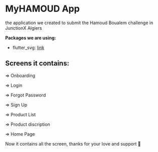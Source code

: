 # MyHAMOUD App 

the application we created to submit the Hamoud Boualem challenge in JunctionX Algiers

**Packages we are using:**

- flutter_svg: [link](https://pub.dev/packages/flutter_svg)




## Screens it contains:

=> Onboarding

=> Login

=> Forgot Password

=> Sign Up

=> Product List

=> Product discription

=> Home Page


Now it contains all the screen, thanks for your love and support 🙏 
